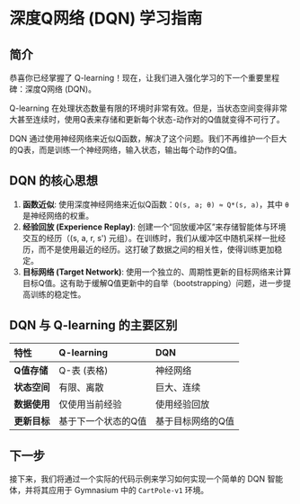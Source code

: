 # 深度Q网络 (DQN) 学习指南

## 简介

恭喜你已经掌握了 Q-learning！现在，让我们进入强化学习的下一个重要里程碑：深度Q网络 (DQN)。

Q-learning 在处理状态数量有限的环境时非常有效。但是，当状态空间变得非常大甚至连续时，使用Q表来存储和更新每个状态-动作对的Q值就变得不可行了。

DQN 通过使用神经网络来近似Q函数，解决了这个问题。我们不再维护一个巨大的Q表，而是训练一个神经网络，输入状态，输出每个动作的Q值。

## DQN 的核心思想

1.  **函数近似**: 使用深度神经网络来近似Q函数：`Q(s, a; θ) ≈ Q*(s, a)`，其中 `θ` 是神经网络的权重。
2.  **经验回放 (Experience Replay)**: 创建一个“回放缓冲区”来存储智能体与环境交互的经历（(s, a, r, s') 元组）。在训练时，我们从缓冲区中随机采样一批经历，而不是使用最近的经历。这打破了数据之间的相关性，使得训练更加稳定。
3.  **目标网络 (Target Network)**: 使用一个独立的、周期性更新的目标网络来计算目标Q值。这有助于缓解Q值更新中的自举（bootstrapping）问题，进一步提高训练的稳定性。

## DQN 与 Q-learning 的主要区别

| 特性 | Q-learning | DQN |
| :--- | :--- | :--- |
| **Q值存储** | Q-表 (表格) | 神经网络 |
| **状态空间** | 有限、离散 | 巨大、连续 |
| **数据使用** | 仅使用当前经验 | 使用经验回放 |
| **更新目标** | 基于下一个状态的Q值 | 基于目标网络的Q值 |

## 下一步

接下来，我们将通过一个实际的代码示例来学习如何实现一个简单的 DQN 智能体，并将其应用于 Gymnasium 中的 `CartPole-v1` 环境。